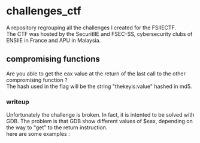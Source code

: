 # challenges_ctf
A repository regrouping all the challenges I created for the FSIIECTF.  
The CTF was hosted by the SecuritIIE and FSEC-SS, cybersecurity clubs of ENSIIE in France and APU in Malaysia.

## compromising functions
Are you able to get the eax value at the return of the last call to the other compromising function ?  
The hash used in the flag will be the string "thekeyis:value" hashed in md5.  
### writeup
Unfortunately the challenge is broken. In fact, it is intented to be solved with GDB. The problem is that GDB show different values of $eax, depending on the way to "get" to the return instruction.  
here are some examples :  


